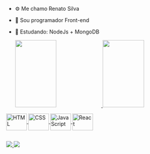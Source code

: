 - ⚙ Me chamo Renato Silva
- 💾 Sou programador Front-end
- 🌱 Estudando: NodeJs + MongoDB

  <a href="https://github.com/SRenatoL">
  <img height="180em" width="48%" src="https://github-readme-stats.vercel.app/api?username=SRenatoL&show_icons=true&theme=dark&include_all_commits=true&count_private=true"/>
  <img height="180em" width="48%" src="https://github-readme-stats.vercel.app/api/top-langs/?username=SRenatoL&layout=compact&langs_count=7&theme=dark "/>
</div>
<div style='display: inline_block'>
  <img align="center" alt="HTML" height="45" width="55" src="https://cdn.jsdelivr.net/gh/devicons/devicon/icons/html5/html5-original.svg" />
  <img align="center" alt="CSS"  height="45" width="55" src="https://cdn.jsdelivr.net/gh/devicons/devicon/icons/css3/css3-original.svg" />
  <img align="center" alt= "JavaScript" height="45" width="55" src="https://cdn.jsdelivr.net/gh/devicons/devicon/icons/javascript/javascript-original.svg" />
  <img align="center" alt="React" height="45" width="55" src="https://cdn.jsdelivr.net/gh/devicons/devicon/icons/react/react-original.svg" />
</div>

  ##
  
  <div>
  <a href="https://www.linkedin.com/in/renato-silva-80a860214/" target="_blank"><img src="https://img.shields.io/badge/LinkedIn-0077B5?style=for-the-badge&logo=linkedin&logoColor=white" target="_blank"> </a>
    <a href="mailto:silva.renat136@gmail.com" target="_blank"><img src="https://img.shields.io/badge/Gmail-D14836?style=for-the-badge&logo=gmail&logoColor=white" target="_blank"></a>
  </div>
